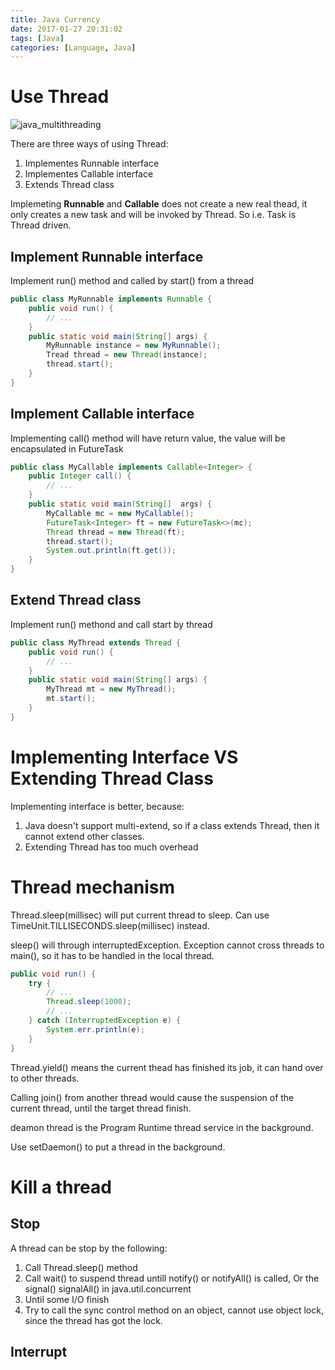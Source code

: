 ```yaml
---
title: Java Currency
date: 2017-01-27 20:31:02
tags: [Java]
categories: [Language, Java]
---
```



# Use Thread

![java_multithreading](https://philsblog.b-cdn.net/images/java_multithreading.png "java_multithreading")

There are three ways of using Thread:

1. Implementes Runnable interface
2. Implementes Callable interface
3. Extends Thread class

Implemeting **Runnable** and **Callable** does not create a new real thead, it only creates a new task and will be invoked by Thread. So i.e. Task is Thread driven.

## Implement Runnable interface

Implement run() method and called by start() from a thread

```java
public class MyRunnable implements Runnable {
    public void run() {
        // ...
    }
    public static void main(String[] args) {
        MyRunnable instance = new MyRunnable();
        Tread thread = new Thread(instance);
        thread.start();
    }
}
```

## Implement Callable interface

Implementing call() method will have return value, the value will be encapsulated in FutureTask

```java
public class MyCallable implements Callable<Integer> {
    public Integer call() {
        // ...
    }
    public static void main(String[]  args) {
        MyCallable mc = new MyCallable();
        FutureTask<Integer> ft = new FutureTask<>(mc);
        Thread thread = new Thread(ft);
        thread.start();
        System.out.println(ft.get());
    }
}
```

## Extend Thread class

Implement run() methond and call start by thread
```java
public class MyThread extends Thread {
    public void run() {
        // ...
    }
    public static void main(String[] args) {
        MyThread mt = new MyThread();
        mt.start();
    }
}
```

# Implementing Interface VS Extending Thread Class

Implementing interface is better, because:
1. Java doesn't support multi-extend, so if a class extends Thread, then it cannot extend other classes.
2. Extending Thread has too much overhead

# Thread mechanism

Thread.sleep(millisec) will put current thread to sleep. Can use TimeUnit.TILLISECONDS.sleep(millisec) instead.

sleep() will through interruptedException. Exception cannot cross threads to main(), so it has to be handled in the local thread.

```java
public void run() {
    try {
        // ...
        Thread.sleep(1000);
        // ...
    } catch (InterruptedException e) {
        System.err.println(e);
    }
}
```

Thread.yield() means the current thead has finished its job, it can hand over to other threads.

Calling join() from another thread would cause the suspension of the current thread, until the target thread finish.

deamon thread is the Program Runtime thread service in the background. 

Use setDaemon() to put a thread in the background.

# Kill a thread

## Stop

A thread can be stop by the following:

1. Call Thread.sleep() method
2. Call wait() to suspend thread untill notify() or notifyAll() is called, Or the signal() signalAll() in java.util.concurrent
3. Until some I/O finish
4. Try to call the sync control method on an object, cannot use object lock, since the thread has got the lock.

## Interrupt






















